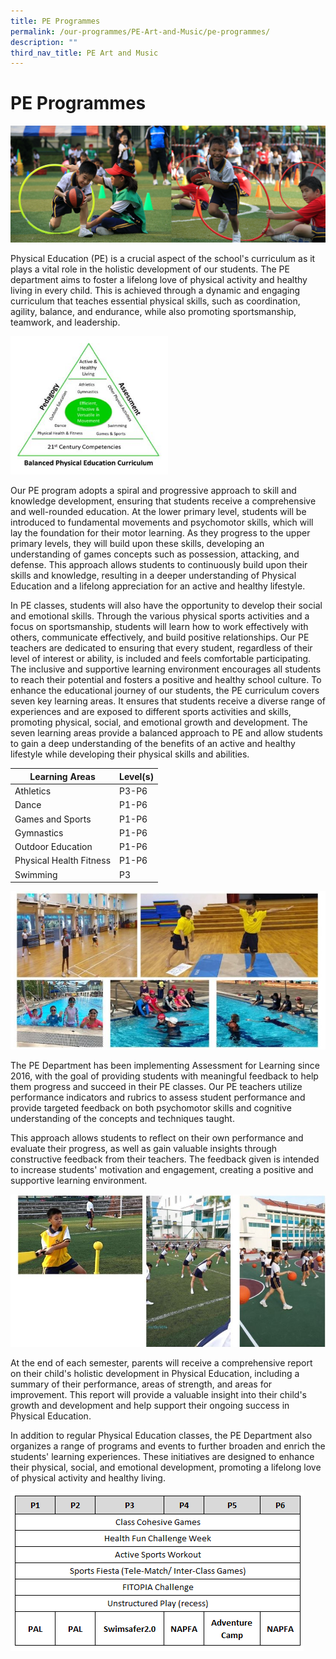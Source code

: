 ```yaml
---
title: PE Programmes
permalink: /our-programmes/PE-Art-and-Music/pe-programmes/
description: ""
third_nav_title: PE Art and Music
---
```

# **PE Programmes**

![](/images/Info%20Pic/PE.png)




Physical Education (PE) is a crucial aspect of the school's curriculum as it plays a vital role in the holistic development of our students. The PE department aims to foster a lifelong love of physical activity and healthy living in every child. This is achieved through a dynamic and engaging curriculum that teaches essential physical skills, such as coordination, agility, balance, and endurance, while also promoting sportsmanship, teamwork, and leadership.


<img src="/images/PE_2022.jpg" 
     style="width:50%">

Our PE program adopts a spiral and progressive approach to skill and knowledge development, ensuring that students receive a comprehensive and well-rounded education. At the lower primary level, students will be introduced to fundamental movements and psychomotor skills, which will lay the foundation for their motor learning. As they progress to the upper primary levels, they will build upon these skills, developing an understanding of games concepts such as possession, attacking, and defense. This approach allows students to continuously build upon their skills and knowledge, resulting in a deeper understanding of Physical Education and a lifelong appreciation for an active and healthy lifestyle.

In PE classes, students will also have the opportunity to develop their social and emotional skills. Through the various physical sports activities and a focus on sportsmanship, students will learn how to work effectively with others, communicate effectively, and build positive relationships. Our PE teachers are dedicated to ensuring that every student, regardless of their level of interest or ability, is included and feels comfortable participating. The inclusive and supportive learning environment encourages all students to reach their potential and fosters a positive and healthy school culture.
To enhance the educational journey of our students, the PE curriculum covers seven key learning areas. It ensures that students receive a diverse range of experiences and are exposed to different sports activities and skills, promoting physical, social, and emotional growth and development. The seven learning areas provide a balanced approach to PE and allow students to gain a deep understanding of the benefits of an active and healthy lifestyle while developing their physical skills and abilities. 



| Learning Areas| Level(s) | 
| -------- | -------- | 
| Athletics    | P3-P6     | 
|Dance| P1-P6|
|Games and Sports| P1-P6|
|Gymnastics|P1-P6|
|Outdoor Education|P1-P6|
|Physical Health Fitness| P1-P6|
|Swimming|P3|


![](/images/pe1.jpg)

The PE Department has been implementing Assessment for Learning since 2016, with the goal of providing students with meaningful feedback to help them progress and succeed in their PE classes. Our PE teachers utilize performance indicators and rubrics to assess student performance and provide targeted feedback on both psychomotor skills and cognitive understanding of the concepts and techniques taught.

This approach allows students to reflect on their own performance and evaluate their progress, as well as gain valuable insights through constructive feedback from their teachers. The feedback given is intended to increase students' motivation and engagement, creating a positive and supportive learning environment.

![](/images/pe2.jpg)

At the end of each semester, parents will receive a comprehensive report on their child's holistic development in Physical Education, including a summary of their performance, areas of strength, and areas for improvement. This report will provide a valuable insight into their child's growth and development and help support their ongoing success in Physical Education.

In addition to regular Physical Education classes, the PE Department also organizes a range of programs and events to further broaden and enrich the students' learning experiences. These initiatives are designed to enhance their physical, social, and emotional development, promoting a lifelong love of physical activity and healthy living.

![](/images/Department/PE.jpg)



